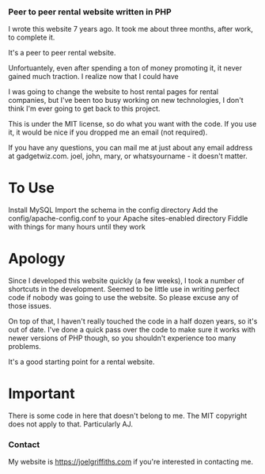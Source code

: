 ### Peer to peer rental website written in PHP

I wrote this website 7 years ago. It took me about three months, after work, to complete it. 

It's a peer to peer rental website.

Unfortuantely, even after spending a ton of money promoting it, it never gained much traction. I realize now that I could have 

I was going to change the website to host rental pages for rental companies, but I've been too busy working on new technologies, I don't think I'm ever going to get back to this project.

This is under the MIT license, so do what you want with the code. If you use it, it would be nice if you dropped me an email (not required).

If you have any questions, you can mail me at just about any email address at gadgetwiz.com. joel, john, mary, or whatsyourname - it doesn't matter.

# To Use
Install MySQL
Import the schema in the config directory
Add the config/apache-config.conf to your Apache sites-enabled directory
Fiddle with things for many hours until they work

# Apology
Since I developed this website quickly (a few weeks), I took a number of shortcuts in the development. Seemed to be little use in writing perfect code if nobody was going to use the website. So please excuse any of those issues.

On top of that, I haven't really touched the code in a half dozen years, so it's out of date. I've done a quick pass over the code to make sure it works with newer versions of PHP though, so you shouldn't experience too many problems.

It's a good starting point for a rental website. 

# Important
There is some code in here that doesn't belong to me. The MIT copyright does not apply to that. Particularly AJ.

### Contact
My website is https://joelgriffiths.com if you're interested in contacting me.
